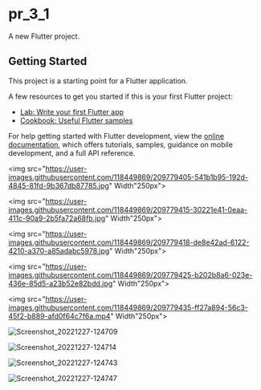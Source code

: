 # pr_3_1

A new Flutter project.

## Getting Started

This project is a starting point for a Flutter application.

A few resources to get you started if this is your first Flutter project:

- [Lab: Write your first Flutter app](https://docs.flutter.dev/get-started/codelab)
- [Cookbook: Useful Flutter samples](https://docs.flutter.dev/cookbook)

For help getting started with Flutter development, view the
[online documentation](https://docs.flutter.dev/), which offers tutorials,
samples, guidance on mobile development, and a full API reference.


<img src="https://user-images.githubusercontent.com/118449869/209779405-541b1b95-192d-4845-81fd-9b367db87785.jpg" Width"250px">

<img src="https://user-images.githubusercontent.com/118449869/209779415-30221e41-0eaa-411c-90a9-2b5fa72a68fb.jpg" Width"250px">

<img src="https://user-images.githubusercontent.com/118449869/209779418-de8e42ad-6122-4210-a370-a85adabc5978.jpg" Width"250px">

<img src="https://user-images.githubusercontent.com/118449869/209779425-b202b8a6-023e-436e-85d5-a23b52e82bdd.jpg" Width"250px">

<img src="https://user-images.githubusercontent.com/118449869/209779435-ff27a894-56c3-45f2-b889-afd0f64c7f6a.mp4" Width"250px">

![Screenshot_20221227-124709](https://user-images.githubusercontent.com/118449869/209843638-40011e1a-2585-4762-a1eb-9f74a894cd7b.jpg)

![Screenshot_20221227-124714](https://user-images.githubusercontent.com/118449869/209843644-d73d77a7-ea69-481d-abb5-07e2445dcb46.jpg)

![Screenshot_20221227-124743](https://user-images.githubusercontent.com/118449869/209843658-43c58820-d085-418b-91ba-c470154c95d2.jpg)

![Screenshot_20221227-124747](https://user-images.githubusercontent.com/118449869/209843666-cb4113b7-8038-4694-9074-5e2f9846501d.jpg)


